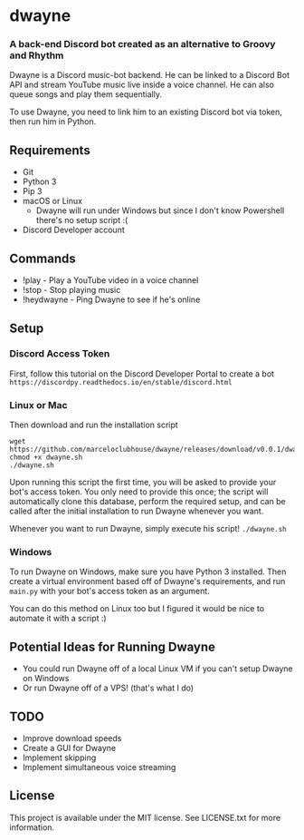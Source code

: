 # dwayne
### A back-end Discord bot created as an alternative to Groovy and Rhythm
Dwayne is a Discord music-bot backend. He can be linked to a Discord Bot API and stream YouTube music live inside a voice channel. He can
also queue songs and play them sequentially.

To use Dwayne, you need to link him to an existing Discord bot via token, then run him in Python.

## Requirements
* Git
* Python 3
* Pip 3
* macOS or Linux
  * Dwayne will run under Windows but since I don't know Powershell there's no setup script :(
* Discord Developer account

## Commands
* !play - Play a YouTube video in a voice channel
* !stop - Stop playing music
* !heydwayne - Ping Dwayne to see if he's online

## Setup
### Discord Access Token
First, follow this tutorial on the Discord Developer Portal to create a bot
```https://discordpy.readthedocs.io/en/stable/discord.html```

### Linux or Mac
Then download and run the installation script
```
wget https://github.com/marceloclubhouse/dwayne/releases/download/v0.0.1/dwayne.sh
chmod +x dwayne.sh
./dwayne.sh
```

Upon running this script the first time, you will be asked to provide your bot's access token. 
You only need to provide this once; the script will automatically clone this database, perform the required setup, 
and can be called after the initial installation to run Dwayne whenever you want.

Whenever you want to run Dwayne, simply execute his script! ```./dwayne.sh```

### Windows
To run Dwayne on Windows, make sure you have Python 3 installed. Then
create a virtual environment based off of Dwayne's requirements, and run
```main.py``` with your bot's access token as an argument.

You can do this method on Linux too but I figured it would be nice to automate it with a script :)

## Potential Ideas for Running Dwayne
* You could run Dwayne off of a local Linux VM if you can't setup Dwayne on Windows
* Or run Dwayne off of a VPS! (that's what I do)

## TODO
* Improve download speeds
* Create a GUI for Dwayne
* Implement skipping
* Implement simultaneous voice streaming

## License
This project is available under the MIT license. See LICENSE.txt for more information.
